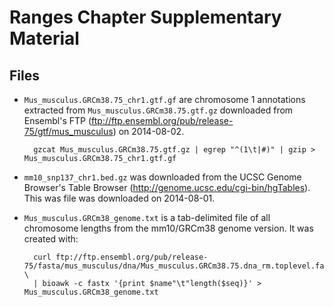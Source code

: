 # Ranges Chapter Supplementary Material

## Files

- `Mus_musculus.GRCm38.75_chr1.gtf.gf` are chromosome 1 annotations extracted
  from `Mus_musculus.GRCm38.75.gtf.gz` downloaded from Ensembl's FTP
(ftp://ftp.ensembl.org/pub/release-75/gtf/mus_musculus) on 2014-08-02.

        gzcat Mus_musculus.GRCm38.75.gtf.gz | egrep "^(1\t|#)" | gzip > Mus_musculus.GRCm38.75_chr1.gtf.gf

- `mm10_snp137_chr1.bed.gz` was downloaded from the UCSC Genome Browser's Table
  Browser (http://genome.ucsc.edu/cgi-bin/hgTables). This was file was
downloaded on 2014-08-01.

- `Mus_musculus.GRCm38_genome.txt` is a tab-delimited file of all chromosome
  lengths from the mm10/GRCm38 genome version. It was created with:

        curl ftp://ftp.ensembl.org/pub/release-75/fasta/mus_musculus/dna/Mus_musculus.GRCm38.75.dna_rm.toplevel.fa.gz \
        | bioawk -c fastx '{print $name"\t"length($seq)}' > Mus_musculus.GRCm38_genome.txt
